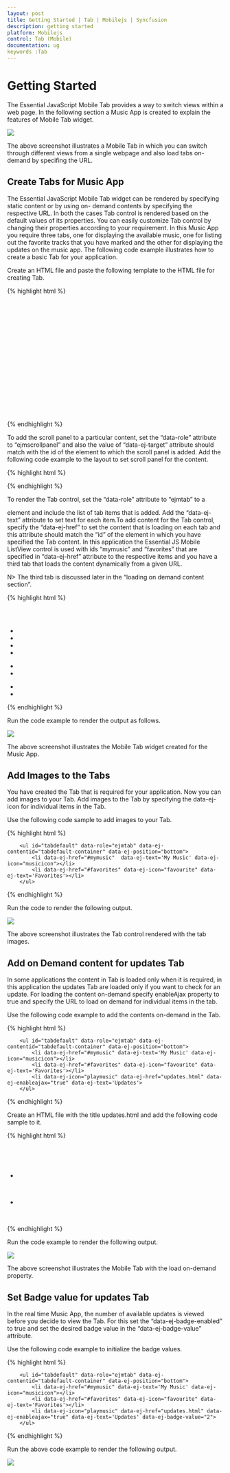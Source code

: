 ```yaml
---
layout: post
title: Getting Started | Tab | Mobilejs | Syncfusion
description: getting started
platform: Mobilejs
control: Tab (Mobile)
documentation: ug
keywords :Tab
---
```


# Getting Started

The Essential JavaScript Mobile Tab provides a way to switch views within a web page. In the following section a Music App is created to explain the features of Mobile Tab widget. 

![](Getting-Started_images/Getting-Started_img1.png)

The above screenshot illustrates a Mobile Tab in which you can switch through different views from a single webpage and also load tabs on-demand by specifing the URL.

## Create Tabs for Music App

The Essential JavaScript Mobile Tab widget can be rendered by specifying static content or by using on- demand contents by specifying the respective URL. In both the cases Tab control is rendered based on the default values of its properties. You can easily customize Tab control by changing their properties according to your requirement. In this Music App you require three tabs, one for displaying the available music, one for listing out the favorite tracks that you have marked and the other for displaying the updates on the music app. The following code example illustrates how to create a basic Tab for your application. 

Create an HTML file and paste the following template to the HTML file for creating Tab.

{% highlight html %}

<!DOCTYPE html>

<html>
 <head>
     <title>Tab</title>
     <link href="http://cdn.syncfusion.com/{{ site.releaseversion }}/js/mobile/ej.mobile.all.min.css" rel="stylesheet" />
    <script src="http://cdn.syncfusion.com/js/assets/external/jquery-3.0.0.min.js"></script>
    <script src="http://cdn.syncfusion.com/{{ site.releaseversion }}/js/mobile/ej.mobile.all.min.js"> </script>
</head>
<body>

    <div id="page" data-role="appview">

        <div id="header" data-ej-title="Music App" data-role="ejmheader"></div>

        </div>

        <div id="content">

            <div>

               <!--Add Tab Elements here. --> 

            </div>

        </div> 

    </div>

</body>

</html>

{% endhighlight %}


To add the scroll panel to a particular content, set the “data-role” attribute to “ejmscrollpanel” and also the value of “data-ej-target” attribute should match with the id of the element to which the scroll panel is added. Add the following code example to the layout to set scroll panel for the content.

{% highlight html %}

<div data-role="ejmscrollpanel" data-ej-target="content"></div>

{% endhighlight %}



To render the Tab control, set the “data-role” attribute to “ejmtab” to a <div> element and include the list of tab items that is added. Add the “data-ej-text” attribute to set text for each item.To add content for the Tab control, specify the “data-ej-href” to set the content that is loading on each tab and this attribute should match the “id” of the element in which you have specified the Tab content. In this application the Essential JS Mobile ListView control is used with ids “mymusic” and “favorites” that are specified in “data-ej-href” attribute to the respective items and you have a third tab that loads the content dynamically from a given URL. 

N> The third tab is discussed later in the “loading on demand content section”.

{% highlight html %}

<!-- Tab control -->
 <div class="content">
            <!-- first Tab -->
 <div class="content">
        <ul id="mymusic" data-role="ejmlistview" style="margin-top:60px">
            <li data-ej-text="Not Afraid"></li>
            <li data-ej-text="Get Lucky"></li>
            <li data-ej-text="Roar"></li>
            <li data-ej-text="Till I Collapse"></li>
        </ul>
         <!-- second  Tab -->
        <ul id="favorites" data-role="ejmlistview">
            <li data-ej-text="Dark Horse"></li>
            <li data-ej-text="Roar"></li>
        </ul>
        <ul id="tabdefault" data-role="ejmtab" data-ej-contentid="tabdefault-container" data-ej-position="bottom">
            <li data-ej-href="#mymusic" data-ej-text='My Music'></li>
            <li data-ej-href="#favorites" data-ej-text='Favorites'></li>
        </ul>
        <div id="tabdefault-container">
        </div>
    </div>
{% endhighlight %}

Run the code example to render the output as follows. 

![](Getting-Started_images/Getting-Started_img2.png)

The above screenshot illustrates the Mobile Tab widget created for the Music App. 

## Add Images to the Tabs

You have created the Tab that is required for your application. Now you can add images to your Tab. Add images to the Tab by specifying the data-ej-icon for individual items in the Tab. 

Use the following code sample to add images to your Tab.

{% highlight html %}

        <ul id="tabdefault" data-role="ejmtab" data-ej-contentid="tabdefault-container" data-ej-position="bottom">
            <li data-ej-href="#mymusic"  data-ej-text='My Music' data-ej-icon="musicicon"></li>
            <li data-ej-href="#favorites" data-ej-icon="favourite" data-ej-text='Favorites'></li>
        </ul>

{% endhighlight %}


Run the code to render the following output.

![](Getting-Started_images/Getting-Started_img3.png)


The above screenshot illustrates the Tab control rendered with the tab images.

## Add on Demand content for updates Tab

In some applications the content in Tab is loaded only when it is required, in this application the updates Tab are loaded only if you want to check for an update. For loading the content on-demand specify enableAjax property to true and specify the URL to load on demand for individual items in the tab.

Use the following code example to add the contents on-demand in the Tab.

{% highlight html %}

        <ul id="tabdefault" data-role="ejmtab" data-ej-contentid="tabdefault-container" data-ej-position="bottom">
            <li data-ej-href="#mymusic" data-ej-text='My Music' data-ej-icon="musicicon"></li>
            <li data-ej-href="#favorites" data-ej-icon="favourite" data-ej-text='Favorites'></li>
            <li data-ej-icon="playmusic" data-ej-href="updates.html" data-ej-enableajax="true" data-ej-text='Updates'>
        </ul>

{% endhighlight %}

Create an HTML file with the title updates.html and add the following code sample to it.

{% highlight html %}

<div data-role="ejmlistview" data-ej-enableheader="false" id="updates">

 <ul>

     <li data-ej-text="New songs available for download"></li>

     <li data-ej-text="1.2.1 update available"></li>

 </ul>

</div>

{% endhighlight %}

Run the code example to render the following output. 

![](Getting-Started_images/Getting-Started_img4.png)

The above screenshot illustrates the Mobile Tab with the load on-demand property.

## Set Badge value for updates Tab 

In the real time Music App, the number of available updates is viewed before you decide to view the Tab. For this set the “data-ej-badge-enabled” to true and set the desired badge value in the “data-ej-badge-value” attribute. 

Use the following code example to initialize the badge values.

{% highlight html %}


        <ul id="tabdefault" data-role="ejmtab" data-ej-contentid="tabdefault-container" data-ej-position="bottom">
            <li data-ej-href="#mymusic" data-ej-text='My Music' data-ej-icon="musicicon"></li>
            <li data-ej-href="#favorites" data-ej-icon="favourite" data-ej-text='Favorites'></li>
            <li data-ej-icon="playmusic" data-ej-href="updates.html" data-ej-enableajax="true" data-ej-text='Updates' data-ej-badge-value="2">
        </ul>
{% endhighlight %}

Run the above code example to render the following output. 

![](Getting-Started_images/Getting-Started_img5.png)

